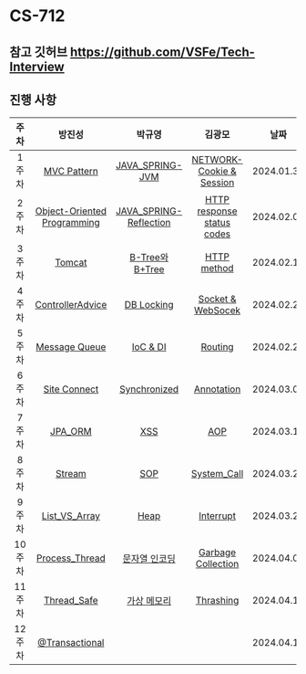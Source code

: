# CS-712

## 참고 깃허브 https://github.com/VSFe/Tech-Interview

## 진행 사항

|  주차  |                                                                 방진성                                                                  |                               박규영                               |                                        김광모                                         |     날짜     |
|:----:|:------------------------------------------------------------------------------------------------------------------------------------:|:---------------------------------------------------------------:| :-----------------------------------------------------------------------------------: |:----------:|
| 1주차  |                                           [MVC Pattern](05-ETC/8_MVC%20Pattern/Readme.md)                                            |        [JAVA_SPRING-JVM](07-JAVA_SPRING/1_JVM/Readme.md)        |       [NETWORK-Cookie & Session](03-NETWORK/1_Cookie%20%26%20Session/Readme.md)       | 2024.01.30 |
| 2주차  | [Object-Oriented Programming](05-ETC/4_%EA%B0%9D%EC%B2%B4%EC%A7%80%ED%96%A5%ED%94%84%EB%A1%9C%EA%B7%B8%EB%9E%98%EB%B0%8D/Readme.md)  | [JAVA_SPRING-Reflection](07-JAVA_SPRING/4_Reflection/Readme.md) | [HTTP response status codes](03-NETWORK/2_HTTP%20response%20status%20codes/Readme.md) | 2024.02.06 |
| 3주차  |                                             [Tomcat](07-JAVA_SPRING/18_Tomcat/Readme.md)                                             |    [B-Tree와 B+Tree](04-DATABASE/10_B-TREE_B+TREE/Readme.md)     |                  [HTTP method](03-NETWORK/3_Http%20Method/Readme.md)                  | 2024.02.13 |
| 4주차  |                                   [ControllerAdvice](07-JAVA_SPRING/19_ControllerAdvice/Readme.md)                                   |        [DB Locking](04-DATABASE/11_DB-Locking/Readme.md)        |        [Socket & WebSocek](03-NETWORK/5_Socket%20%26%20Web%20Socket/Readme.md)        | 2024.02.20 |
| 5주차  |                                         [Message Queue](05-ETC/17_Message%20Queue/Readme.md)                                         |         [IoC & DI](07-JAVA_SPRING/11_IoC-DI/Readme.md)          |                     [Routing](03-NETWORK/17_Forwarding/Readme.md)                     | 2024.02.27 |
| 6주차  |                                        [Site Connect](03-NETWORK/13_Site%20Connect/Readme.md)                                        |     [Synchronized](07-JAVA_SPRING/7_Synchronized/Readme.md)     |                 [Annotation](07-JAVA_SPRING/17_Annotation/Readme.md)                  | 2024.03.06 |
| 7주차  |                                            [JPA_ORM](07-JAVA_SPRING/15_JPA-ORM/Readme.md)                                            |               [XSS](03-NETWORK/21_XSS/Readme.md)                |                        [AOP](07-JAVA_SPRING/12_AOP/Readme.md)                         | 2024.03.12 |
| 8주차  |                                             [Stream](07-JAVA_SPRING/8_Stream/Readme.md)                                              |               [SOP](03-NETWORK/15_SOP/Readme.md)                |              [System_Call](02-OPERATING_SYSTEM/1.System_Call/Readme.md)               | 2024.03.20 |
| 9주차  |                                 [List_VS_Array](01-DATA_STRUCTURE_ALGORITHM/2_LinkedList/Readme.md)                                  |      [Heap](01-DATA_STRUCTURE_ALGORITHM/6_Heap/Readme.md)       |                [Interrupt](02-OPERATING_SYSTEM/2.Interrupt/Readme.md)                 | 2024.03.27 |
| 10주차 |                                   [Process_Thread](02-OPERATING_SYSTEM/3_ProcessThread/Readme.md)                                    |        [문자열 인코딩](05-ETC/15-Character_Encoding/Readme.md)        |             [Garbage Collection](05-ETC/10_Garbage_Collection/Readme.md)              | 2024.04.02 |
| 11주차 |                                      [Thread_Safe](02-OPERATING_SYSTEM/12_ThreadSafe/Readme.md)                                      |    [가상 메모리](02-OPERATING_SYSTEM/17_Virtual-Memory/Readme.md)    |                [Thrashing](02-OPERATING_SYSTEM/16.Thrashing/Readme.md)                | 2024.04.10 |
| 12주차 |                                   [@Transactional](07-JAVA_SPRING%2F16_Transactional%2FReadme.md)                                    |                              []()                               |                []()                | 2024.04.16 |
